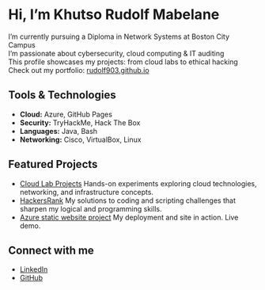#  Hi, I’m Khutso Rudolf Mabelane

I’m currently pursuing a Diploma in Network Systems at Boston City Campus  
I’m passionate about cybersecurity, cloud computing & IT auditing  
This profile showcases my projects: from cloud labs to ethical hacking  
Check out my portfolio: [rudolf903.github.io](https://rudolf903.github.io)

##  Tools & Technologies
- **Cloud:** Azure, GitHub Pages
- **Security:** TryHackMe, Hack The Box
- **Languages:** Java, Bash
- **Networking:** Cisco, VirtualBox, Linux

## Featured Projects
- [Cloud Lab Projects](https://github.com/Rudolf903/cloud-lab-projects) Hands-on experiments exploring cloud technologies, networking, and infrastructure concepts.
- [HackersRank](https://rudolf903.github.io) My solutions to coding and scripting challenges that sharpen my logical and programming skills.
- [Azure static website project](https://rudolfwebsite123.z1.web.core.windows.net/) My deployment and site in action. Live demo.

## Connect with me
- [LinkedIn](https://www.linkedin.com/in/khutso-mabelane-1a1703278)
- [GitHub](https://github.com/Rudolf903)

